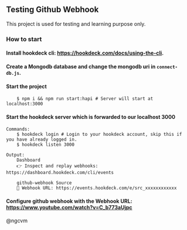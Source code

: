 ## Testing Github Webhook
This project is used for testing and learning purpose only.

### How to start

#### Install hookdeck cli: https://hookdeck.com/docs/using-the-cli.
#### Create a Mongodb database and change the mongodb uri in `connect-db.js`.
#### Start the project
```
    $ npm i && npm run start:hapi # Server will start at localhost:3000
```
#### Start the hookdeck server which is forwarded to our localhost 3000
```
Commands:
    $ hookdeck login # Login to your hookdeck account, skip this if you have already logged in.
    $ hookdeck listen 3000

Output:
    Dashboard
    👉 Inspect and replay webhooks: https://dashboard.hookdeck.com/cli/events

    github-webhook Source
    🔌 Webhook URL: https://events.hookdeck.com/e/src_xxxxxxxxxxxx
```

#### Configure github webhook with the Webhook URL: https://www.youtube.com/watch?v=C_b773aUjpc

@ngcvm


